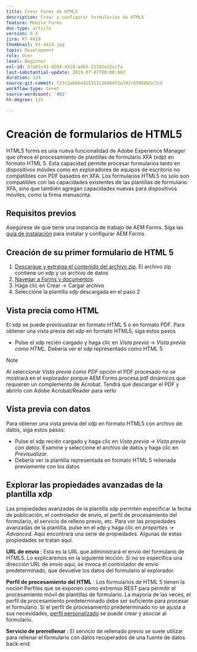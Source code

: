 ```yaml
---
title: Crear Forms de HTML5
description: Crear y configurar formularios de HTML5
feature: Mobile Forms
doc-type: article
version: 6.5
jira: KT-4419
thumbnail: kt-4419.jpg
topic: Development
role: User
level: Beginner
exl-id: 67a01c41-d284-4518-adb5-21702e22ccfa
last-substantial-update: 2019-07-07T00:00:00Z
duration: 124
source-git-commit: f23c2ab86d42531113690df2e342c65060b5c7cd
workflow-type: tm+mt
source-wordcount: '462'
ht-degree: 11%

---
```


# Creación de formularios de HTML5

HTML5 forms es una nueva funcionalidad de Adobe Experience Manager que ofrece el procesamiento de plantillas de formulario XFA (xdp) en formato HTML 5. Esta capacidad permite procesar formularios tanto en dispositivos móviles como en exploradores de equipos de escritorio no compatibles con PDF basados en XFA. Los formularios HTML5 no solo son compatibles con las capacidades existentes de las plantillas de formulario XFA, sino que también agregan capacidades nuevas para dispositivos móviles, como la firma manuscrita.

## Requisitos previos

Asegúrese de que tiene una instancia de trabajo de AEM Forms. Siga las [guía de instalación](https://experienceleague.adobe.com/docs/experience-manager-65/forms/install-aem-forms/osgi-installation/installing-configuring-aem-forms-osgi.html?lang=es) para instalar y configurar AEM Forms

## Creación de su primer formulario de HTML 5

1. [Descargue y extraiga el contenido del archivo zip](assets/assets.zip). El archivo zip contiene un xdp y un archivo de datos
2. [Navegar a Forms y documentos](http://localhost:4502/aem/forms.html/content/dam/formsanddocuments)
3. Haga clic en Crear -> Cargar archivo
4. Seleccione la plantilla xdp descargada en el paso 2

## Vista precia como HTML

El xdp se puede previsualizar en formato HTML 5 o en formato PDF. Para obtener una vista previa del xdp en formato HTML5, siga estos pasos

* Pulse el xdp recién cargado y haga clic en _Vista previa -> Vista previa como HTML_. Debería ver el xdp representado como HTML 5

>[!NOTE]
>Al seleccionar _Vista previa como PDF_ opción el PDF procesado no se mostrará en el explorador porque AEM Forms procesa pdf dinámicos que requieren un complemento de Acrobat. Tendrá que descargar el PDF y abrirlo con Adobe Acrobat/Reader para verlo


## Vista previa con datos

Para obtener una vista previa del xdp en formato HTML5 con archivo de datos, siga estos pasos:

* Pulse el xdp recién cargado y haga clic en _Vista previa -> Vista previa con datos_. Examine y seleccione el archivo de datos y haga clic en _Previsualizar_.
* Debería ver la plantilla representada en formato HTML 5 rellenada previamente con los datos

## Explorar las propiedades avanzadas de la plantilla xdp

Las propiedades avanzadas de la plantilla xdp permiten especificar la fecha de publicación, el controlador de envío, el perfil de procesamiento del formulario, el servicio de relleno previo, etc. Para ver las propiedades avanzadas de la plantilla, pulse en el xdp y haga clic en _properties -> Advanced_. Aquí encontrará una serie de propiedades. Algunas de estas propiedades se tratan aquí.

**URL de envío** : Esta es la URL que administrará el envío del formulario de HTML5. Lo explicaremos en la siguiente lección. Si no se especifica una dirección URL de envío aquí, se invoca el controlador de envío predeterminado, que devuelve los datos del formulario al explorador.

**Perfil de procesamiento del HTML** : Los formularios de HTML 5 tienen la noción Perfiles que se exponen como extremos REST para permitir el procesamiento móvil de plantillas de formulario. La mayoría de las veces, el perfil de procesamiento predeterminado debe ser suficiente para procesar el formulario. Si el perfil de procesamiento predeterminado no se ajusta a sus necesidades, [perfil personalizado](https://experienceleague.adobe.com/docs/experience-manager-65/forms/html5-forms/custom-profile.html) se puede crear y asociar al formulario.

**Servicio de prerrellenar** : El servicio de rellenado previo se suele utilizar para rellenar el formulario con datos recuperados de una fuente de datos back-end.
